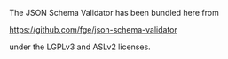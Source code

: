 The JSON Schema Validator has been bundled here from

https://github.com/fge/json-schema-validator

under the LGPLv3 and ASLv2 licenses.
